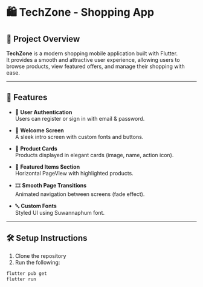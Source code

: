 # 🛍️ TechZone - Shopping App

## 📌 Project Overview  
**TechZone** is a modern shopping mobile application built with Flutter.  
It provides a smooth and attractive user experience, allowing users to browse products, view featured offers, and manage their shopping with ease.

---

## 🚀 Features

- 👤 **User Authentication**  
  Users can register or sign in with email & password.

- 👋 **Welcome Screen**  
  A sleek intro screen with custom fonts and buttons.

- 🛒 **Product Cards**  
  Products displayed in elegant cards (image, name, action icon).

- 💫 **Featured Items Section**  
  Horizontal PageView with highlighted products.

- 🎞️ **Smooth Page Transitions**  
  Animated navigation between screens (fade effect).

- 🔤 **Custom Fonts**  
  Styled UI using Suwannaphum font.

---

## 🛠️ Setup Instructions

1. Clone the repository  
2. Run the following:

```bash
flutter pub get
flutter run
